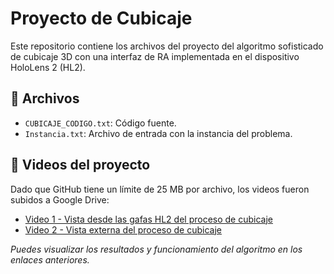 # Proyecto de Cubicaje

Este repositorio contiene los archivos del proyecto del algoritmo sofisticado de cubicaje 3D con una interfaz de RA implementada en
el dispositivo HoloLens 2 (HL2).

## 📂 Archivos

- `CUBICAJE_CODIGO.txt`: Código fuente.
- `Instancia.txt`: Archivo de entrada con la instancia del problema.

## 🎥 Videos del proyecto

Dado que GitHub tiene un límite de 25 MB por archivo, los videos fueron subidos a Google Drive:

- [Video 1 - Vista desde las gafas HL2 del proceso de cubicaje]()
- [Video 2 - Vista externa del proceso de cubicaje]()

*Puedes visualizar los resultados y funcionamiento del algoritmo en los enlaces anteriores.*
